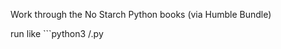 Work through the No Starch Python books (via Humble Bundle)

run like ```python3 <path>/<filename>.py
